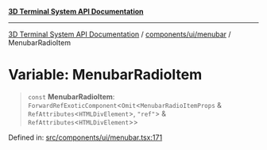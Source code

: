[**3D Terminal System API Documentation**](../../../../README.md)

***

[3D Terminal System API Documentation](../../../../README.md) / [components/ui/menubar](../README.md) / MenubarRadioItem

# Variable: MenubarRadioItem

> `const` **MenubarRadioItem**: `ForwardRefExoticComponent`\<`Omit`\<`MenubarRadioItemProps` & `RefAttributes`\<`HTMLDivElement`\>, `"ref"`\> & `RefAttributes`\<`HTMLDivElement`\>\>

Defined in: [src/components/ui/menubar.tsx:171](https://github.com/Dicommunitas/ThreeJS_Terminal_3D2/blob/329dd5ef132dd57d615e45fca2699e6c6fa5c711/src/components/ui/menubar.tsx#L171)
